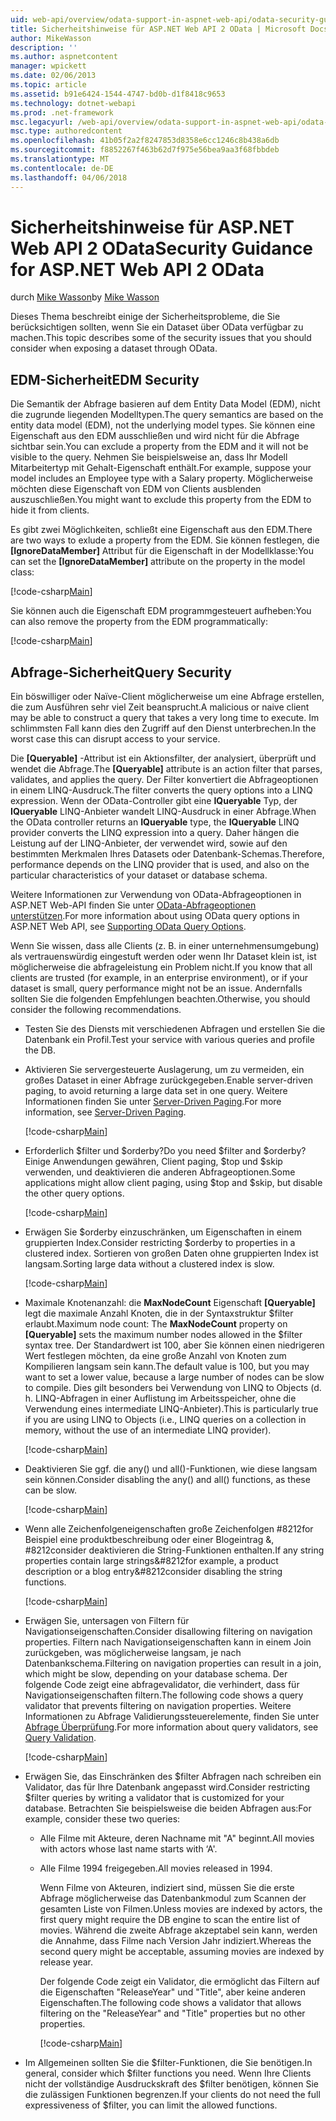 ```yaml
---
uid: web-api/overview/odata-support-in-aspnet-web-api/odata-security-guidance
title: Sicherheitshinweise für ASP.NET Web API 2 OData | Microsoft Docs
author: MikeWasson
description: ''
ms.author: aspnetcontent
manager: wpickett
ms.date: 02/06/2013
ms.topic: article
ms.assetid: b91e6424-1544-4747-bd0b-d1f8418c9653
ms.technology: dotnet-webapi
ms.prod: .net-framework
msc.legacyurl: /web-api/overview/odata-support-in-aspnet-web-api/odata-security-guidance
msc.type: authoredcontent
ms.openlocfilehash: 41b05f2a2f8247853d8358e6cc1246c8b438a6db
ms.sourcegitcommit: f8852267f463b62d7f975e56bea9aa3f68fbbdeb
ms.translationtype: MT
ms.contentlocale: de-DE
ms.lasthandoff: 04/06/2018
---
```

<a name="security-guidance-for-aspnet-web-api-2-odata"></a><span data-ttu-id="decd2-102">Sicherheitshinweise für ASP.NET Web API 2 OData</span><span class="sxs-lookup"><span data-stu-id="decd2-102">Security Guidance for ASP.NET Web API 2 OData</span></span>
====================
<span data-ttu-id="decd2-103">durch [Mike Wasson](https://github.com/MikeWasson)</span><span class="sxs-lookup"><span data-stu-id="decd2-103">by [Mike Wasson](https://github.com/MikeWasson)</span></span>

<span data-ttu-id="decd2-104">Dieses Thema beschreibt einige der Sicherheitsprobleme, die Sie berücksichtigen sollten, wenn Sie ein Dataset über OData verfügbar zu machen.</span><span class="sxs-lookup"><span data-stu-id="decd2-104">This topic describes some of the security issues that you should consider when exposing a dataset through OData.</span></span>

## <a name="edm-security"></a><span data-ttu-id="decd2-105">EDM-Sicherheit</span><span class="sxs-lookup"><span data-stu-id="decd2-105">EDM Security</span></span>

<span data-ttu-id="decd2-106">Die Semantik der Abfrage basieren auf dem Entity Data Model (EDM), nicht die zugrunde liegenden Modelltypen.</span><span class="sxs-lookup"><span data-stu-id="decd2-106">The query semantics are based on the entity data model (EDM), not the underlying model types.</span></span> <span data-ttu-id="decd2-107">Sie können eine Eigenschaft aus den EDM ausschließen und wird nicht für die Abfrage sichtbar sein.</span><span class="sxs-lookup"><span data-stu-id="decd2-107">You can exclude a property from the EDM and it will not be visible to the query.</span></span> <span data-ttu-id="decd2-108">Nehmen Sie beispielsweise an, dass Ihr Modell Mitarbeitertyp mit Gehalt-Eigenschaft enthält.</span><span class="sxs-lookup"><span data-stu-id="decd2-108">For example, suppose your model includes an Employee type with a Salary property.</span></span> <span data-ttu-id="decd2-109">Möglicherweise möchten diese Eigenschaft von EDM von Clients ausblenden auszuschließen.</span><span class="sxs-lookup"><span data-stu-id="decd2-109">You might want to exclude this property from the EDM to hide it from clients.</span></span>

<span data-ttu-id="decd2-110">Es gibt zwei Möglichkeiten, schließt eine Eigenschaft aus den EDM.</span><span class="sxs-lookup"><span data-stu-id="decd2-110">There are two ways to exlude a property from the EDM.</span></span> <span data-ttu-id="decd2-111">Sie können festlegen, die **[IgnoreDataMember]** Attribut für die Eigenschaft in der Modellklasse:</span><span class="sxs-lookup"><span data-stu-id="decd2-111">You can set the **[IgnoreDataMember]** attribute on the property in the model class:</span></span>

[!code-csharp[Main](odata-security-guidance/samples/sample1.cs)]

<span data-ttu-id="decd2-112">Sie können auch die Eigenschaft EDM programmgesteuert aufheben:</span><span class="sxs-lookup"><span data-stu-id="decd2-112">You can also remove the property from the EDM programmatically:</span></span>

[!code-csharp[Main](odata-security-guidance/samples/sample2.cs)]

## <a name="query-security"></a><span data-ttu-id="decd2-113">Abfrage-Sicherheit</span><span class="sxs-lookup"><span data-stu-id="decd2-113">Query Security</span></span>

<span data-ttu-id="decd2-114">Ein böswilliger oder Naïve-Client möglicherweise um eine Abfrage erstellen, die zum Ausführen sehr viel Zeit beansprucht.</span><span class="sxs-lookup"><span data-stu-id="decd2-114">A malicious or naive client may be able to construct a query that takes a very long time to execute.</span></span> <span data-ttu-id="decd2-115">Im schlimmsten Fall kann dies den Zugriff auf den Dienst unterbrechen.</span><span class="sxs-lookup"><span data-stu-id="decd2-115">In the worst case this can disrupt access to your service.</span></span>

<span data-ttu-id="decd2-116">Die **[Queryable]** -Attribut ist ein Aktionsfilter, der analysiert, überprüft und wendet die Abfrage.</span><span class="sxs-lookup"><span data-stu-id="decd2-116">The **[Queryable]** attribute is an action filter that parses, validates, and applies the query.</span></span> <span data-ttu-id="decd2-117">Der Filter konvertiert die Abfrageoptionen in einem LINQ-Ausdruck.</span><span class="sxs-lookup"><span data-stu-id="decd2-117">The filter converts the query options into a LINQ expression.</span></span> <span data-ttu-id="decd2-118">Wenn der OData-Controller gibt eine **IQueryable** Typ, der **IQueryable** LINQ-Anbieter wandelt LINQ-Ausdruck in einer Abfrage.</span><span class="sxs-lookup"><span data-stu-id="decd2-118">When the OData controller returns an **IQueryable** type, the **IQueryable** LINQ provider converts the LINQ expression into a query.</span></span> <span data-ttu-id="decd2-119">Daher hängen die Leistung auf der LINQ-Anbieter, der verwendet wird, sowie auf den bestimmten Merkmalen Ihres Datasets oder Datenbank-Schemas.</span><span class="sxs-lookup"><span data-stu-id="decd2-119">Therefore, performance depends on the LINQ provider that is used, and also on the particular characteristics of your dataset or database schema.</span></span>

<span data-ttu-id="decd2-120">Weitere Informationen zur Verwendung von OData-Abfrageoptionen in ASP.NET Web-API finden Sie unter [OData-Abfrageoptionen unterstützen](supporting-odata-query-options.md).</span><span class="sxs-lookup"><span data-stu-id="decd2-120">For more information about using OData query options in ASP.NET Web API, see [Supporting OData Query Options](supporting-odata-query-options.md).</span></span>

<span data-ttu-id="decd2-121">Wenn Sie wissen, dass alle Clients (z. B. in einer unternehmensumgebung) als vertrauenswürdig eingestuft werden oder wenn Ihr Dataset klein ist, ist möglicherweise die abfrageleistung ein Problem nicht.</span><span class="sxs-lookup"><span data-stu-id="decd2-121">If you know that all clients are trusted (for example, in an enterprise environment), or if your dataset is small, query performance might not be an issue.</span></span> <span data-ttu-id="decd2-122">Andernfalls sollten Sie die folgenden Empfehlungen beachten.</span><span class="sxs-lookup"><span data-stu-id="decd2-122">Otherwise, you should consider the following recommendations.</span></span>

- <span data-ttu-id="decd2-123">Testen Sie des Diensts mit verschiedenen Abfragen und erstellen Sie die Datenbank ein Profil.</span><span class="sxs-lookup"><span data-stu-id="decd2-123">Test your service with various queries and profile the DB.</span></span>
- <span data-ttu-id="decd2-124">Aktivieren Sie servergesteuerte Auslagerung, um zu vermeiden, ein großes Dataset in einer Abfrage zurückgegeben.</span><span class="sxs-lookup"><span data-stu-id="decd2-124">Enable server-driven paging, to avoid returning a large data set in one query.</span></span> <span data-ttu-id="decd2-125">Weitere Informationen finden Sie unter [Server-Driven Paging](supporting-odata-query-options.md#server-paging).</span><span class="sxs-lookup"><span data-stu-id="decd2-125">For more information, see [Server-Driven Paging](supporting-odata-query-options.md#server-paging).</span></span> 

    [!code-csharp[Main](odata-security-guidance/samples/sample3.cs)]
- <span data-ttu-id="decd2-126">Erforderlich $filter und $orderby?</span><span class="sxs-lookup"><span data-stu-id="decd2-126">Do you need $filter and $orderby?</span></span> <span data-ttu-id="decd2-127">Einige Anwendungen gewähren, Client paging, $top und $skip verwenden, und deaktivieren die anderen Abfrageoptionen.</span><span class="sxs-lookup"><span data-stu-id="decd2-127">Some applications might allow client paging, using $top and $skip, but disable the other query options.</span></span> 

    [!code-csharp[Main](odata-security-guidance/samples/sample4.cs)]
- <span data-ttu-id="decd2-128">Erwägen Sie $orderby einzuschränken, um Eigenschaften in einem gruppierten Index.</span><span class="sxs-lookup"><span data-stu-id="decd2-128">Consider restricting $orderby to properties in a clustered index.</span></span> <span data-ttu-id="decd2-129">Sortieren von großen Daten ohne gruppierten Index ist langsam.</span><span class="sxs-lookup"><span data-stu-id="decd2-129">Sorting large data without a clustered index is slow.</span></span> 

    [!code-csharp[Main](odata-security-guidance/samples/sample5.cs)]
- <span data-ttu-id="decd2-130">Maximale Knotenanzahl: die **MaxNodeCount** Eigenschaft **[Queryable]** legt die maximale Anzahl Knoten, die in der Syntaxstruktur $filter erlaubt.</span><span class="sxs-lookup"><span data-stu-id="decd2-130">Maximum node count: The **MaxNodeCount** property on **[Queryable]** sets the maximum number nodes allowed in the $filter syntax tree.</span></span> <span data-ttu-id="decd2-131">Der Standardwert ist 100, aber Sie können einen niedrigeren Wert festlegen möchten, da eine große Anzahl von Knoten zum Kompilieren langsam sein kann.</span><span class="sxs-lookup"><span data-stu-id="decd2-131">The default value is 100, but you may want to set a lower value, because a large number of nodes can be slow to compile.</span></span> <span data-ttu-id="decd2-132">Dies gilt besonders bei Verwendung von LINQ to Objects (d. h. LINQ-Abfragen in einer Auflistung im Arbeitsspeicher, ohne die Verwendung eines intermediate LINQ-Anbieter).</span><span class="sxs-lookup"><span data-stu-id="decd2-132">This is particularly true if you are using LINQ to Objects (i.e., LINQ queries on a collection in memory, without the use of an intermediate LINQ provider).</span></span> 

    [!code-csharp[Main](odata-security-guidance/samples/sample6.cs)]
- <span data-ttu-id="decd2-133">Deaktivieren Sie ggf. die any() und all()-Funktionen, wie diese langsam sein können.</span><span class="sxs-lookup"><span data-stu-id="decd2-133">Consider disabling the any() and all() functions, as these can be slow.</span></span> 

    [!code-csharp[Main](odata-security-guidance/samples/sample7.cs)]
- <span data-ttu-id="decd2-134">Wenn alle Zeichenfolgeneigenschaften große Zeichenfolgen #8212for Beispiel eine produktbeschreibung oder einer Blogeintrag &, #8212consider deaktivieren die String-Funktionen enthalten.</span><span class="sxs-lookup"><span data-stu-id="decd2-134">If any string properties contain large strings&#8212for example, a product description or a blog entry&#8212consider disabling the string functions.</span></span> 

    [!code-csharp[Main](odata-security-guidance/samples/sample8.cs)]
- <span data-ttu-id="decd2-135">Erwägen Sie, untersagen von Filtern für Navigationseigenschaften.</span><span class="sxs-lookup"><span data-stu-id="decd2-135">Consider disallowing filtering on navigation properties.</span></span> <span data-ttu-id="decd2-136">Filtern nach Navigationseigenschaften kann in einem Join zurückgeben, was möglicherweise langsam, je nach Datenbankschema.</span><span class="sxs-lookup"><span data-stu-id="decd2-136">Filtering on navigation properties can result in a join, which might be slow, depending on your database schema.</span></span> <span data-ttu-id="decd2-137">Der folgende Code zeigt eine abfragevalidator, die verhindert, dass für Navigationseigenschaften filtern.</span><span class="sxs-lookup"><span data-stu-id="decd2-137">The following code shows a query validator that prevents filtering on navigation properties.</span></span> <span data-ttu-id="decd2-138">Weitere Informationen zu Abfrage Validierungssteuerelemente, finden Sie unter [Abfrage Überprüfung](supporting-odata-query-options.md#query-validation).</span><span class="sxs-lookup"><span data-stu-id="decd2-138">For more information about query validators, see [Query Validation](supporting-odata-query-options.md#query-validation).</span></span> 

    [!code-csharp[Main](odata-security-guidance/samples/sample9.cs)]
- <span data-ttu-id="decd2-139">Erwägen Sie, das Einschränken des $filter Abfragen nach schreiben ein Validator, das für Ihre Datenbank angepasst wird.</span><span class="sxs-lookup"><span data-stu-id="decd2-139">Consider restricting $filter queries by writing a validator that is customized for your database.</span></span> <span data-ttu-id="decd2-140">Betrachten Sie beispielsweise die beiden Abfragen aus:</span><span class="sxs-lookup"><span data-stu-id="decd2-140">For example, consider these two queries:</span></span> 

  - <span data-ttu-id="decd2-141">Alle Filme mit Akteure, deren Nachname mit "A" beginnt.</span><span class="sxs-lookup"><span data-stu-id="decd2-141">All movies with actors whose last name starts with ‘A'.</span></span>
  - <span data-ttu-id="decd2-142">Alle Filme 1994 freigegeben.</span><span class="sxs-lookup"><span data-stu-id="decd2-142">All movies released in 1994.</span></span>

    <span data-ttu-id="decd2-143">Wenn Filme von Akteuren, indiziert sind, müssen Sie die erste Abfrage möglicherweise das Datenbankmodul zum Scannen der gesamten Liste von Filmen.</span><span class="sxs-lookup"><span data-stu-id="decd2-143">Unless movies are indexed by actors, the first query might require the DB engine to scan the entire list of movies.</span></span> <span data-ttu-id="decd2-144">Während die zweite Abfrage akzeptabel sein kann, werden die Annahme, dass Filme nach Version Jahr indiziert.</span><span class="sxs-lookup"><span data-stu-id="decd2-144">Whereas the second query might be acceptable, assuming movies are indexed by release year.</span></span>

    <span data-ttu-id="decd2-145">Der folgende Code zeigt ein Validator, die ermöglicht das Filtern auf die Eigenschaften "ReleaseYear" und "Title", aber keine anderen Eigenschaften.</span><span class="sxs-lookup"><span data-stu-id="decd2-145">The following code shows a validator that allows filtering on the "ReleaseYear" and "Title" properties but no other properties.</span></span>

    [!code-csharp[Main](odata-security-guidance/samples/sample10.cs)]
- <span data-ttu-id="decd2-146">Im Allgemeinen sollten Sie die $filter-Funktionen, die Sie benötigen.</span><span class="sxs-lookup"><span data-stu-id="decd2-146">In general, consider which $filter functions you need.</span></span> <span data-ttu-id="decd2-147">Wenn Ihre Clients nicht der vollständige Ausdruckskraft des $filter benötigen, können Sie die zulässigen Funktionen begrenzen.</span><span class="sxs-lookup"><span data-stu-id="decd2-147">If your clients do not need the full expressiveness of $filter, you can limit the allowed functions.</span></span>
